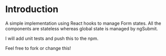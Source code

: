 # Introduction

A simple implementation using React hooks to manage Form states. All the components are stateless whereas global state is managed by ngSubmit.

I will add unit tests and push this to the npm.

Feel free to fork or change this!